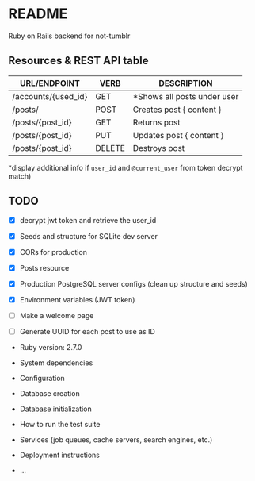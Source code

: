# README
Ruby on Rails backend for not-tumblr

## Resources & REST API table

| URL/ENDPOINT        | VERB   | DESCRIPTION                  |
|---------------------|--------|------------------------------|
| /accounts/{used_id} | GET    | \*Shows all posts under user |
| /posts/             | POST   | Creates post { content }     |
| /posts/{post_id}    | GET    | Returns post                 |
| /posts/{post_id}    | PUT    | Updates post { content }     |
| /posts/{post_id}    | DELETE | Destroys post                |

\*display additional info if `user_id` and `@current_user` from token decrypt match)


## TODO
- [x] decrypt jwt token and retrieve the user_id
- [x] Seeds and structure for SQLite dev server
- [x] CORs for production
- [x] Posts resource
- [x] Production PostgreSQL server configs (clean up structure and seeds)
- [x] Environment variables (JWT token)
- [ ] Make a welcome page
- [ ] Generate UUID for each post to use as ID


* Ruby version: 2.7.0

* System dependencies

* Configuration

* Database creation

* Database initialization

* How to run the test suite

* Services (job queues, cache servers, search engines, etc.)

* Deployment instructions

* ...
